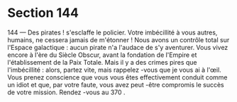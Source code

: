 # Section 144

144
— Des pirates ! s'esclaffe le policier. Votre imbécillité à vous
autres, humains, ne cessera jamais de m'étonner ! Nous avons un
contrôle total sur l'Espace galactique : aucun pirate n'a l'audace
de s'y aventurer. Vous vivez encore à l'ère du Siècle Obscur, avant
la fondation de l'Empire et l'établissement de la Paix Totale. Mais
il y a des crimes pires que l'imbécillité : alors, partez vite, mais
rappelez -vous que je vous ai à l'œil.
Vous prenez conscience que vous vous êtes effectivement conduit
comme un idiot et que, par votre faute, vous avez peut -être
compromis le succès de votre mission. Rendez -vous au 370 .